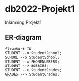 # db2022-Projekt1
Inlämning Projekt1

## ER-diagram
```mermaid
flowchart TD;
STUDENT --o StudentSchool;
SCHOOL --o StudentSchool;
STUDENT --x PHONENUMBERS;
STUDENT --> HOBBIES;
STUDENT --> StudentGrades;
GRADES --> StudentGrades;
```
